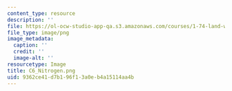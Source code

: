 ```yaml
---
content_type: resource
description: ''
file: https://ol-ocw-studio-app-qa.s3.amazonaws.com/courses/1-74-land-water-food-and-climate-fall-2020/9362ce41d7b196f13a0eb4a15114aa4b_C6_Nitrogen.png
file_type: image/png
image_metadata:
  caption: ''
  credit: ''
  image-alt: ''
resourcetype: Image
title: C6_Nitrogen.png
uid: 9362ce41-d7b1-96f1-3a0e-b4a15114aa4b
---
```

